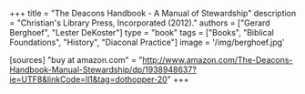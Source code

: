+++
title = "The Deacons Handbook - A Manual of Stewardship"
description = "Christian's Library Press, Incorporated (2012)."
authors = ["Gerard Berghoef", "Lester DeKoster"]
type = "book"
tags = ["Books", "Biblical Foundations", "History", "Diaconal Practice"]
image = '/img/berghoef.jpg'


[sources]
"buy at amazon.com" = "http://www.amazon.com/The-Deacons-Handbook-Manual-Stewardship/dp/1938948637?ie=UTF8&linkCode=ll1&tag=dothopper-20"
+++
